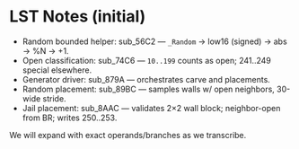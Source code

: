 # LST Notes (initial)

- Random bounded helper: sub_56C2 — `_Random` → low16 (signed) → abs → %N → +1.
- Open classification: sub_74C6 — `10..199` counts as open; 241..249 special elsewhere.
- Generator driver: sub_879A — orchestrates carve and placements.
- Random placement: sub_89BC — samples walls w/ open neighbors, 30-wide stride.
- Jail placement: sub_8AAC — validates 2×2 wall block; neighbor-open from BR; writes 250..253.

We will expand with exact operands/branches as we transcribe.
